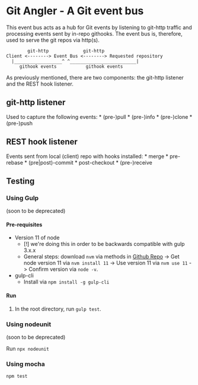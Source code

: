 # Git Angler - A Git event bus

This event bus acts as a hub for Git events by listening to git-http traffic and processing events sent by in-repo githooks. The event bus is, therefore, used to serve the git repos via http(s).

            git-http             git-http
    Client <--------> Event Bus <--------> Requested repository
      |__________________^ ^_________________________|
         githook events           githook events

As previously mentioned, there are two components: the git-http listener and the REST hook listener.

## git-http listener

Used to capture the following events:
    * (pre-)pull
    * (pre-)info
    * (pre-)clone
    * (pre-)push

## REST hook listener

Events sent from local (client) repo with hooks installed:
    * merge
    * pre-rebase
    * (pre|post)-commit
    * post-checkout
    * (pre-)receive


## Testing


### Using Gulp 
(soon to be deprecated)

#### Pre-requisites
* Version 11 of node
    - \[!\] we're doing this in order to be backwards compatible with gulp 3.x.x
    - General steps: download `nvm` via methods in [Github Repo](https://github.com/nvm-sh/nvm) -> Get node version 11 via  `nvm install 11` -> Use version 11 via `nvm use 11` -> Confirm version via `node -v`.  
* gulp-cli
    - Install via `npm install -g gulp-cli`

#### Run
1. In the root directory, run `gulp test`.

### Using nodeunit
(soon to be deprecated)

Run `npx nodeunit`

### Using mocha
`npm test`